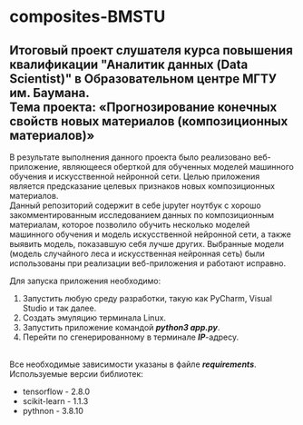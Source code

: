 # composites-BMSTU
Итоговый проект слушателя курса повышения квалификации "Аналитик данных (Data Scientist)" в Образовательном центре МГТУ им. Баумана.
</br>Тема проекта: «Прогнозирование конечных свойств новых материалов (композиционных материалов)»
---
В результате выполнения данного проекта было реализовано веб-приложение, являющееся оберткой для обученных моделей машинного обучения и искусственной нейронной сети. Целью приложения является предсказание целевых признаков новых композиционных материалов.</br>
Данный репозиторий содержит в себе jupyter ноутбук с хорошо закомментированным исследованием данных по композиционным материалам, которое позволило обучить несколько моделей машинного обучения и модель искусственной нейронной сети, а также выявить модель, показавшую себя лучше других. Выбранные модели (модель случайного леса и искусственная нейронная сеть) были использованы при реализации веб-приложения и работают исправно. 

Для запуска приложения необходимо:

1. Запустить любую среду разработки, такую как PyCharm, Visual Studio и так далее.
2. Создать эмуляцию терминала Linux.
3. Запустить приложение командой ***python3 app.py***.
4. Перейти по сгенерированному в терминале ***IP***-адресу.

</br> Все необходимые зависимости указаны в файле ***requirements***. 
</br>Используемые версии библиотек: 
* tensorflow - 2.8.0
* scikit-learn - 1.1.3
* pythnon - 3.8.10
